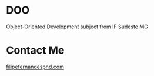 # DOO 

Object-Oriented Development subject from IF Sudeste MG

# Contact Me
[filipefernandesphd.com](http://filipefernandesphd.com)